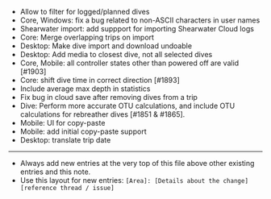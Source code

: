 - Allow to filter for logged/planned dives
- Core, Windows: fix a bug related to non-ASCII characters in user names
- Shearwater import: add suppport for importing Shearwater Cloud logs
- Core: Merge overlapping trips on import
- Desktop: Make dive import and download undoable
- Desktop: Add media to closest dive, not all selected dives
- Core, Mobile: all controller states other than powered off are valid [#1903]
- Core: shift dive time in correct direction [#1893]
- Include average max depth in statistics
- Fix bug in cloud save after removing dives from a trip
- Dive: Perform more accurate OTU calculations, and include
  OTU calculations for rebreather dives [#1851 & #1865].
- Mobile: UI for copy-paste
- Mobile: add initial copy-paste support
- Desktop: translate trip date
---
* Always add new entries at the very top of this file above other existing entries and this note.
* Use this layout for new entries: `[Area]: [Details about the change] [reference thread / issue]`
